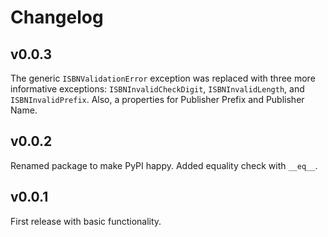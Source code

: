 # Changelog #

## v0.0.3 ##

The generic `ISBNValidationError` exception was replaced with three more informative exceptions:
`ISBNInvalidCheckDigit`, `ISBNInvalidLength`, and `ISBNInvalidPrefix`. Also, a properties for Publisher Prefix and
Publisher Name.

## v0.0.2 ##

Renamed package to make PyPI happy. Added equality check with `__eq__`.

## v0.0.1 ##

First release with basic functionality.
